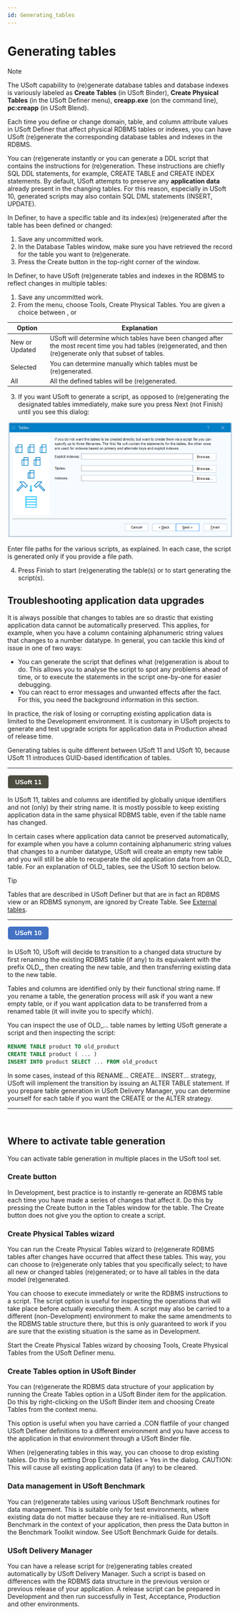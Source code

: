 ```yaml
---
id: Generating_tables
---
```


# Generating tables

> [!NOTE]
> The USoft capability to (re)generate database tables and database indexes is variously labeled as **Create Tables** (in USoft Binder), **Create Physical Tables** (in the USoft Definer menu), **creapp.exe** (on the command line), **pc:creapp** (in USoft Blend).

Each time you define or change domain, table, and column attribute values in USoft Definer that affect physical RDBMS tables or indexes, you can have USoft (re)generate the corresponding database tables and indexes in the RDBMS.

You can (re)generate instantly or you can generate a DDL script that contains the instructions for (re)generation. These instructions are chiefly SQL DDL statements, for example, CREATE TABLE and CREATE INDEX statements. By default, USoft attempts to preserve any **application data** already present in the changing tables. For this reason, especially in USoft 10, generated scripts may also contain SQL DML statements (INSERT, UPDATE).

In Definer, to have a specific table and its index(es) (re)generated after the table has been defined or changed:

1. Save any uncommitted work.
2. In the Database Tables window, make sure you have retrieved the record for the table you want to (re)generate.
3. Press the Create button in the top-right corner of the window.

In Definer, to have USoft (re)generate tables and indexes in the RDBMS to reflect changes in multiple tables:

1. Save any uncommitted work.
2. From the menu, choose Tools, Create Physical Tables. You are given a choice between , or 

|**Option**|**Explanation**|
|--------|--------|
|New or Updated|USoft will determine which tables have been changed after the most recent time you had tables (re)generated, and then (re)generate only that subset of tables.|
|Selected|You can determine manually which tables must be (re)generated.|
|All     |All the defined tables will be (re)generated.|



3. If you want USoft to generate a script, as opposed to (re)generating the designated tables immediately, make sure you press Next (not Finish) until you see this dialog:

![](./assets/93c3eb70-9021-4f5f-ac52-ae1921aa6575.png)

Enter file paths for the various scripts, as explained. In each case, the script is generated only if you provide a file path.

4. Press Finish to start (re)generating the table(s) or to start generating the script(s).

## Troubleshooting application data upgrades

It is always possible that changes to tables are so drastic that existing application data cannot be automatically preserved. This applies, for example, when you have a column containing alphanumeric string values that changes to a number datatype. In general, you can tackle this kind of issue in one of two ways:

- You can generate the script that defines what (re)generation is about to do. This allows you to analyse the script to spot any problems ahead of time, or to execute the statements in the script one-by-one for easier debugging.
- You can react to error messages and unwanted effects after the fact. For this, you need the background information in this section.

In practice, the risk of losing or corrupting existing application data is limited to the Development environment. It is customary in USoft projects to generate and test upgrade scripts for application data in Production ahead of release time.

Generating tables is quite different between USoft 11 and USoft 10, because USoft 11 introduces GUID-based identification of tables.

----

![](./assets/31f66018-1e3a-4fe4-ab7d-41e04b071ede.png)



In USoft 11, tables and columns are identified by globally unique identifiers and not (only) by their string name. It is mostly possible to keep existing application data in the same physical RDBMS table, even if the table name has changed.

In certain cases where application data cannot be preserved automatically, for example when you have a column containing alphanumeric string values that changes to a number datatype, USoft will create an empty new table and you will still be able to recuperate the old application data from an OLD_ table. For an explanation of OLD_ tables, see the USoft 10 section below.

> [!TIP]
> Tables that are described in USoft Definer but that are in fact an RDBMS view or an RDBMS synonym, are ignored by Create Table. See [External tables]().

----

![](./assets/41d95299-8626-400b-9ecc-ec8db456f54a.png)



In USoft 10, USoft will decide to transition to a changed data structure by first renaming the existing RDBMS table (if any) to its equivalent with the prefix OLD_, then creating the new table, and then transferring existing data to the new table.

Tables and columns are identified only by their functional string name. If you rename a table, the generation process will ask if you want a new empty table, or if you want application data to be transferred from a renamed table (it will invite you to specify which).

You can inspect the use of OLD_… table names by letting USoft generate a script and then inspecting the script:

```sql
RENAME TABLE product TO old_product
CREATE TABLE product ( ... )
INSERT INTO product SELECT ... FROM old_product
```

In some cases, instead of this RENAME… CREATE… INSERT... strategy, USoft will implement the transition by issuing an ALTER TABLE statement. If you prepare table generation in USoft Delivery Manager, you can determine yourself for each table if you want the CREATE or the ALTER strategy.

----

 

## Where to activate table generation

You can activate table generation in multiple places in the USoft tool set.

### Create button

In Development, best practice is to instantly re-generate an RDBMS table each time you have made a series of changes that affect it. Do this by pressing the Create button in the Tables window for the table. The Create button does not give you the option to create a script.

### Create Physical Tables wizard

You can run the Create Physical Tables wizard to (re)generate RDBMS tables after changes have occurred that affect these tables. This way, you can choose to (re)generate only tables that you specifically select; to have all new or changed tables (re)generated; or to have all tables in the data model (re)generated.

You can choose to execute immediately or write the RDBMS instructions to a script. The script option is useful for inspecting the operations that will take place before actually executing them. A script may also be carried to a different (non-Development) environment to make the same amendments to the RDBMS table structure there, but this is only guaranteed to work if you are sure that the existing situation is the same as in Development.

Start the Create Physical Tables wizard by choosing Tools, Create Physical Tables from the USoft Definer menu.

### Create Tables option in USoft Binder

You can (re)generate the RDBMS data structure of your application by running the Create Tables option in a USoft Binder item for the application. Do this by right-clicking on the USoft Binder item and choosing Create Tables from the context menu.

This option is useful when you have carried a .CON flatfile of your changed USoft Definer definitions to a different environment and you have access to the application in that environment through a USoft Binder file.

When (re)generating tables in this way, you can choose to drop existing tables. Do this by setting Drop Existing Tables = Yes in the dialog. CAUTION: This will cause all existing application data (if any) to be cleared.

### Data management in USoft Benchmark

You can (re)generate tables using various USoft Benchmark routines for data management. This is suitable only for test environments, where existing data do not matter because they are re-initialised. Run USoft Benchmark in the context of your application, then press the Data button in the Benchmark Toolkit window. See USoft Benchmark Guide for details.

### USoft Delivery Manager

You can have a release script for (re)generating tables created automatically by USoft Delivery Manager. Such a script is based on differences with the RDBMS data structure in the previous version or previous release of your application. A release script can be prepared in Development and then run successfully in Test, Acceptance, Production and other environments.